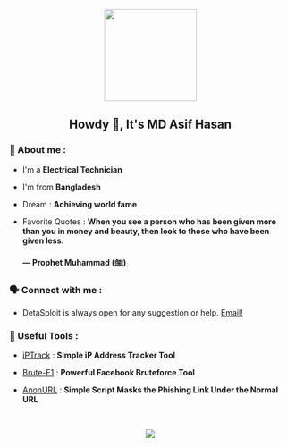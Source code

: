 <!-- Github README -->
<p align="center"><a href="https://github.com/DetaSploit">
<img height="165" src="https://github-readme-stats.vercel.app/api?username=DetaSploit&show_icons=true&include_all_commits=true&theme=react&cache_seconds=3200&hide_border=true" /></a></p>

<h2 align="center">Howdy 👋, It's MD Asif Hasan</h2>
<h3 align="left">👤 About me :</h3>

- I'm a **Electrical Technician**

- I'm from **Bangladesh**

- Dream : **Achieving world fame**

- Favorite Quotes : **When you see a person who has been given more than you in money and beauty, then look to those who have been given less.<br/><br/>― Prophet Muhammad (ﷺ)**

<h3 align="left">🗣️ Connect with me :</h3>
<p align="left">

- DetaSploit is always open for any suggestion or help. <a href="mailto: DetaSploit@hotmail.com"> Email! </a>

<h3 align="left">🔵 Useful Tools :</h3>

- <a href="https://github.com/DetaSploit/iPTrack">iPTrack</a> : **Simple iP Address Tracker Tool**

- <a href="https://github.com/DetaSploit/Brute-F1">Brute-F1</a> : **Powerful Facebook Bruteforce Tool**

- <a href="https://github.com/DetaSploit/AnonURL">AnonURL</a> : **Simple Script Masks the Phishing Link Under the Normal URL**

&nbsp;<p align="center"><a href="https://github.com/DetaSploit"><img src="https://github-readme-stats.vercel.app/api/top-langs/?username=DetaSploit&layout=compact&theme=react&hide_border=true" />
</a></p>

